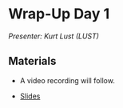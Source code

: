 # Wrap-Up Day 1

*Presenter: Kurt Lust (LUST)*


## Materials

<!--
Materials will be made available after the lecture
-->

<!--
<video src="https://462000265.lumidata.eu/2day-next/recordings/06-WrapUpDay1.mp4" controls="controls">
</video>
-->
-   A video recording will follow.

-   [Slides](https://462000265.lumidata.eu/2day-next/files/LUMI-2day-next-06-WrapUpDay1.pdf)
